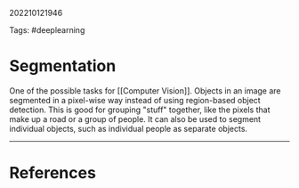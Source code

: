 202210121946

Tags: #deeplearning 

# Segmentation
One of the possible tasks for [[Computer Vision]].  Objects in an image are segmented in a pixel-wise way instead of using region-based object detection.  This is good for grouping "stuff" together, like the pixels that make up a road or a group of people.  It can also be used to segment individual objects, such as individual people as separate objects.

---
# References
